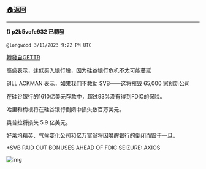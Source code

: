 ###  [:house:返回](README.md)
---


**:arrows_clockwise: p2b5vofe932 已轉發**

`@longwood 3/11/2023 9:22 PM UTC`

[轉發自GETTR](https://gettr.com/post/p2b5vofe932)

高盛表示，逢低买入银行股，因为硅谷银行危机不太可能蔓延

BILL ACKMAN 表示，如果我们不救助 SVB——这将摧毁 65,000 家创新公司 

在硅谷银行的1610亿美元存款中，超过93%没有得到FDIC的保险。

哈里和梅根将在硅谷银行倒闭中损失数百万美元。

奥普拉将损失 5.9 亿美元。

好莱坞精英、气候变化公司和亿万富翁将因唤醒银行的倒闭而毁于一旦。 

*SVB PAID OUT BONUSES AHEAD OF FDIC SEIZURE: AXIOS

![img](https://media.gettr.com/group5/getter/2023/03/11/21/a2b7b4f2-5ed8-ef3a-3cef-682fa0eb7b4f/54b7fb62a994da23d994bc4cd781a3a7.png)
